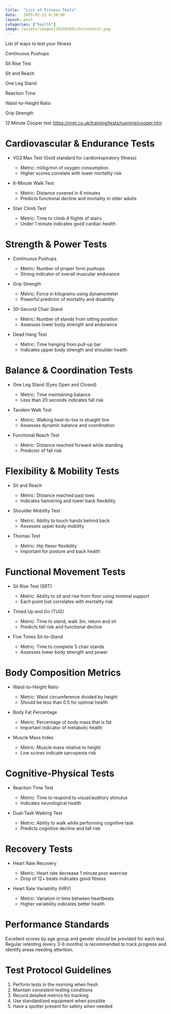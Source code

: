```yaml
---
title:  "List of Fitness Tests"
date:   2025-02-22 0:34:00
layout: post
categories: ["health"]
image: /assets/images/20250209/cholesterol.png
---
```


List of ways to test your fitness

Continuous Pushups

Sit Rise Test

Sit and Reach

One Leg Stand

Reaction Time

Waist-to-Height Ratio

Grip Strength

12 Minute Cooper test
https://nrpt.co.uk/training/tests/running/cooper.htm


# Cardiovascular & Endurance Tests
- VO2 Max Test (Gold standard for cardiorespiratory fitness)
  - Metric: ml/kg/min of oxygen consumption
  - Higher scores correlate with lower mortality risk

- 6-Minute Walk Test
  - Metric: Distance covered in 6 minutes
  - Predicts functional decline and mortality in older adults

- Stair Climb Test
  - Metric: Time to climb 4 flights of stairs
  - Under 1 minute indicates good cardiac health

# Strength & Power Tests
- Continuous Pushups
  - Metric: Number of proper form pushups
  - Strong indicator of overall muscular endurance

- Grip Strength
  - Metric: Force in kilograms using dynamometer
  - Powerful predictor of mortality and disability

- 30-Second Chair Stand
  - Metric: Number of stands from sitting position
  - Assesses lower body strength and endurance

- Dead Hang Test
  - Metric: Time hanging from pull-up bar
  - Indicates upper body strength and shoulder health

# Balance & Coordination Tests
- One Leg Stand (Eyes Open and Closed)
  - Metric: Time maintaining balance
  - Less than 20 seconds indicates fall risk

- Tandem Walk Test
  - Metric: Walking heel-to-toe in straight line
  - Assesses dynamic balance and coordination

- Functional Reach Test
  - Metric: Distance reached forward while standing
  - Predictor of fall risk

# Flexibility & Mobility Tests
- Sit and Reach
  - Metric: Distance reached past toes
  - Indicates hamstring and lower back flexibility

- Shoulder Mobility Test
  - Metric: Ability to touch hands behind back
  - Assesses upper body mobility

- Thomas Test
  - Metric: Hip flexor flexibility
  - Important for posture and back health

# Functional Movement Tests
- Sit Rise Test (SRT)
  - Metric: Ability to sit and rise from floor using minimal support
  - Each point lost correlates with mortality risk

- Timed Up and Go (TUG)
  - Metric: Time to stand, walk 3m, return and sit
  - Predicts fall risk and functional decline

- Five Times Sit-to-Stand
  - Metric: Time to complete 5 chair stands
  - Assesses lower body strength and power

# Body Composition Metrics
- Waist-to-Height Ratio
  - Metric: Waist circumference divided by height
  - Should be less than 0.5 for optimal health

- Body Fat Percentage
  - Metric: Percentage of body mass that is fat
  - Important indicator of metabolic health

- Muscle Mass Index
  - Metric: Muscle mass relative to height
  - Low scores indicate sarcopenia risk

# Cognitive-Physical Tests
- Reaction Time Test
  - Metric: Time to respond to visual/auditory stimulus
  - Indicates neurological health

- Dual-Task Walking Test
  - Metric: Ability to walk while performing cognitive task
  - Predicts cognitive decline and fall risk

# Recovery Tests
- Heart Rate Recovery
  - Metric: Heart rate decrease 1 minute post-exercise
  - Drop of 12+ beats indicates good fitness

- Heart Rate Variability (HRV)
  - Metric: Variation in time between heartbeats
  - Higher variability indicates better health

# Performance Standards
Excellent scores by age group and gender should be provided for each test. Regular retesting (every 3-6 months) is recommended to track progress and identify areas needing attention.

# Test Protocol Guidelines
1. Perform tests in the morning when fresh
2. Maintain consistent testing conditions
3. Record detailed metrics for tracking
4. Use standardized equipment when possible
5. Have a spotter present for safety when needed